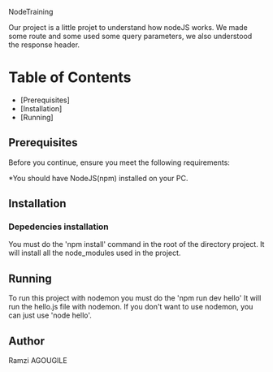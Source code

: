 NodeTraining

Our project is a little projet to understand how nodeJS works.
We made some route and some used some query parameters, we also understood the response header.

# Table of Contents

* [Prerequisites]
* [Installation]
* [Running]


## Prerequisites

Before you continue, ensure you meet the following requirements:

*You should have NodeJS(npm) installed on your PC.

## Installation

### Depedencies installation

You must do the 'npm install' command in the root of the directory project.
It will install all the node_modules used in the project.

## Running

To run this project with nodemon you must do the 'npm run dev hello'
It will run the hello.js file with nodemon. If you don't want to use nodemon, you can just use 'node hello'.

## Author

Ramzi AGOUGILE 
